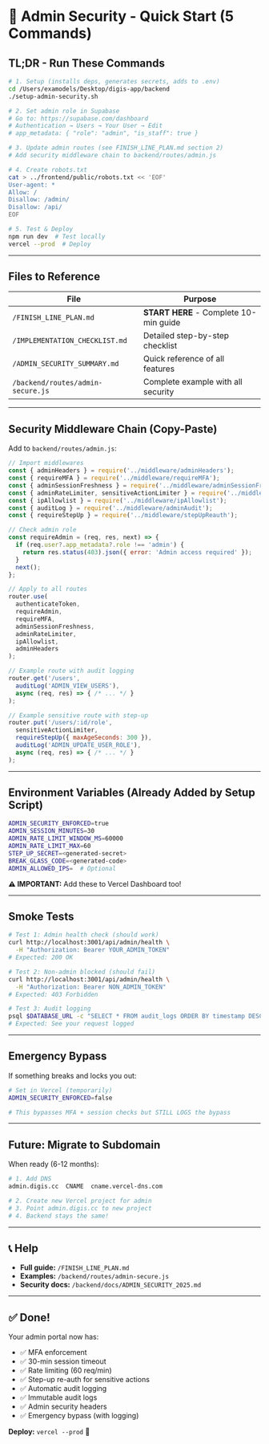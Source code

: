 # 🚀 Admin Security - Quick Start (5 Commands)

## TL;DR - Run These Commands

```bash
# 1. Setup (installs deps, generates secrets, adds to .env)
cd /Users/examodels/Desktop/digis-app/backend
./setup-admin-security.sh

# 2. Set admin role in Supabase
# Go to: https://supabase.com/dashboard
# Authentication → Users → Your User → Edit
# app_metadata: { "role": "admin", "is_staff": true }

# 3. Update admin routes (see FINISH_LINE_PLAN.md section 2)
# Add security middleware chain to backend/routes/admin.js

# 4. Create robots.txt
cat > ../frontend/public/robots.txt << 'EOF'
User-agent: *
Allow: /
Disallow: /admin/
Disallow: /api/
EOF

# 5. Test & Deploy
npm run dev  # Test locally
vercel --prod  # Deploy
```

---

## Files to Reference

| File | Purpose |
|------|---------|
| `/FINISH_LINE_PLAN.md` | **START HERE** - Complete 10-min guide |
| `/IMPLEMENTATION_CHECKLIST.md` | Detailed step-by-step checklist |
| `/ADMIN_SECURITY_SUMMARY.md` | Quick reference of all features |
| `/backend/routes/admin-secure.js` | Complete example with all security |

---

## Security Middleware Chain (Copy-Paste)

Add to `backend/routes/admin.js`:

```javascript
// Import middlewares
const { adminHeaders } = require('../middleware/adminHeaders');
const { requireMFA } = require('../middleware/requireMFA');
const { adminSessionFreshness } = require('../middleware/adminSessionFreshness');
const { adminRateLimiter, sensitiveActionLimiter } = require('../middleware/adminRateLimit');
const { ipAllowlist } = require('../middleware/ipAllowlist');
const { auditLog } = require('../middleware/adminAudit');
const { requireStepUp } = require('../middleware/stepUpReauth');

// Check admin role
const requireAdmin = (req, res, next) => {
  if (req.user?.app_metadata?.role !== 'admin') {
    return res.status(403).json({ error: 'Admin access required' });
  }
  next();
};

// Apply to all routes
router.use(
  authenticateToken,
  requireAdmin,
  requireMFA,
  adminSessionFreshness,
  adminRateLimiter,
  ipAllowlist,
  adminHeaders
);

// Example route with audit logging
router.get('/users',
  auditLog('ADMIN_VIEW_USERS'),
  async (req, res) => { /* ... */ }
);

// Example sensitive route with step-up
router.put('/users/:id/role',
  sensitiveActionLimiter,
  requireStepUp({ maxAgeSeconds: 300 }),
  auditLog('ADMIN_UPDATE_USER_ROLE'),
  async (req, res) => { /* ... */ }
);
```

---

## Environment Variables (Already Added by Setup Script)

```bash
ADMIN_SECURITY_ENFORCED=true
ADMIN_SESSION_MINUTES=30
ADMIN_RATE_LIMIT_WINDOW_MS=60000
ADMIN_RATE_LIMIT_MAX=60
STEP_UP_SECRET=<generated-secret>
BREAK_GLASS_CODE=<generated-code>
ADMIN_ALLOWED_IPS=  # Optional
```

**⚠️ IMPORTANT:** Add these to Vercel Dashboard too!

---

## Smoke Tests

```bash
# Test 1: Admin health check (should work)
curl http://localhost:3001/api/admin/health \
  -H "Authorization: Bearer YOUR_ADMIN_TOKEN"
# Expected: 200 OK

# Test 2: Non-admin blocked (should fail)
curl http://localhost:3001/api/admin/health \
  -H "Authorization: Bearer NON_ADMIN_TOKEN"
# Expected: 403 Forbidden

# Test 3: Audit logging
psql $DATABASE_URL -c "SELECT * FROM audit_logs ORDER BY timestamp DESC LIMIT 1;"
# Expected: See your request logged
```

---

## Emergency Bypass

If something breaks and locks you out:

```bash
# Set in Vercel (temporarily)
ADMIN_SECURITY_ENFORCED=false

# This bypasses MFA + session checks but STILL LOGS the bypass
```

---

## Future: Migrate to Subdomain

When ready (6-12 months):

```bash
# 1. Add DNS
admin.digis.cc  CNAME  cname.vercel-dns.com

# 2. Create new Vercel project for admin
# 3. Point admin.digis.cc to new project
# 4. Backend stays the same!
```

---

## 📞 Help

- **Full guide:** `/FINISH_LINE_PLAN.md`
- **Examples:** `/backend/routes/admin-secure.js`
- **Security docs:** `/backend/docs/ADMIN_SECURITY_2025.md`

---

## ✅ Done!

Your admin portal now has:
- ✅ MFA enforcement
- ✅ 30-min session timeout
- ✅ Rate limiting (60 req/min)
- ✅ Step-up re-auth for sensitive actions
- ✅ Automatic audit logging
- ✅ Immutable audit logs
- ✅ Admin security headers
- ✅ Emergency bypass (with logging)

**Deploy:** `vercel --prod` 🚀
